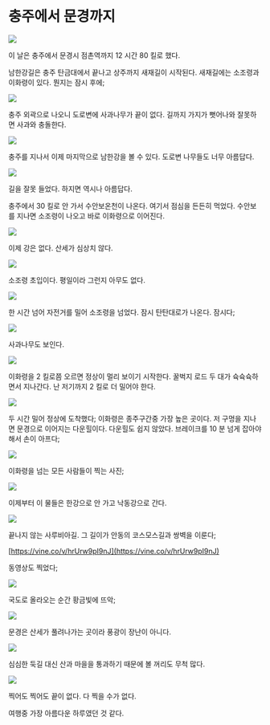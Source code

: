 # 충주에서 문경까지

![](maps/map-04.jpg)

이 날은 충주에서 문경시 점촌역까지 12 시간 80 킬로 했다.

남한강길은 충주 탄금대에서 끝나고 상주까지 새재길이 시작된다.
새재길에는 소조령과 이화령이 있다. 뭔지는 잠시 후에;

![](images/2013-09-25-07-19-24-720.jpg)

충주 외곽으로 나오니 도로변에 사과나무가 끝이 없다.
길까지 가지가 뻣어나와 잘못하면 사과와 충돌한다.

![](images/2013-09-25-08-00-19-720.jpg)

충주를 지나서 이제 마지막으로 남한강을 볼 수 있다.
도로변 나무들도 너무 아름답다.

![](images/2013-09-25-08-12-50-720.jpg)

길을 잘못 들었다. 하지면 역시나 아름답다.

충주에서 30 킬로 안 가서 수안보온천이 나온다.
여기서 점심을 든든히 먹었다.
수안보를 지나면 소조령이 나오고 바로 이화령으로 이어진다.

![](images/2013-09-25-11-34-28-720.jpg)

이제 강은 없다. 산세가 심상치 않다.

![](images/2013-09-25-12-01-09-720.jpg)

소조령 초입이다. 평일이라 그런지 아무도 없다.

![](images/2013-09-25-12-44-01-720.jpg)

한 시간 넘어 자전거를 밀어 소조령을 넘었다.
잠시 탄탄대로가 나온다. 잠시다;

![](images/2013-09-25-12-46-48-720.jpg)

사과나무도 보인다.

![](images/2013-09-25-13-55-40-720.jpg)

이화령을 2 킬로쯤 오르면 정상이 멀리 보이기 시작한다.
꿀벅지 로드 두 대가 슉슉슉하면서 지나간다.
난 저기까지 2 킬로 더 밀어야 한다. 

![](images/2013-09-25-14-24-30-720.jpg)

두 시간 밀어 정상에 도착했다; 이화령은 종주구간중 가장 높은 곳이다.
저 구멍을 지나면 문경으로 이어지는 다운힐이다.
다운힐도 쉽지 않았다. 브레이크를 10 분 넘게 잡아야해서 손이 아프다;

![](images/2013-09-25-14-26-21-720.jpg)

이화령을 넘는 모든 사람들이 찍는 사진;

![](images/2013-09-25-15-23-30-720.jpg)

이제부터 이 물들은 한강으로 안 가고 낙동강으로 간다.

![](images/2013-09-25-15-46-08-720.jpg)

끝나지 않는 사루비아길. 그 길이가 안동의 코스모스길과 쌍벽을 이룬다;

[https://vine.co/v/hrUrw9pI9nJ](https://vine.co/v/hrUrw9pI9nJ)

동영상도 찍었다;

![](images/2013-09-25-16-05-11-720.jpg)

국도로 올라오는 순간 황금빛에 뜨악;

![](images/2013-09-25-16-14-51-720.jpg)

문경은 산세가 풀려나가는 곳이라 풍광이 장난이 아니다.

![](images/2013-09-25-16-42-29-720.jpg)

심심한 둑길 대신 산과 마을을 통과하기 때문에 볼 꺼리도 무척 많다.

![](images/2013-09-25-16-46-37-720.jpg)

찍어도 찍어도 끝이 없다. 다 찍을 수가 없다.

여행중 가장 아름다운 하루였던 것 같다.
